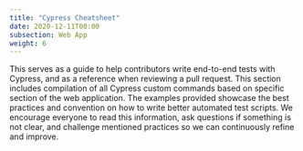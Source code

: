 ```yaml
---
title: "Cypress Cheatsheet"
date: 2020-12-11T00:00
subsection: Web App
weight: 6
---
```


This serves as a guide to help contributors write end-to-end tests with Cypress, and as a reference when reviewing a pull request. This section includes compilation of all Cypress custom commands based on specific section of the web application. The examples provided showcase the best practices and convention on how to write better automated test scripts.
We encourage everyone to read this information, ask questions if something is not clear, and challenge mentioned practices so we can continuously refine and improve.
